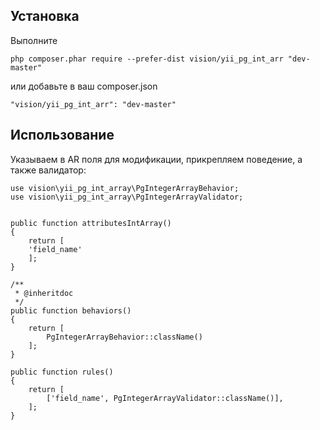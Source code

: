 
Установка
-----------

Выполните

```
php composer.phar require --prefer-dist vision/yii_pg_int_arr "dev-master"
```

или добавьте в ваш composer.json

```
"vision/yii_pg_int_arr": "dev-master"
```

Использование
-----
Указываем в AR поля для модификации, прикрепляем поведение, а также валидатор:


    use vision\yii_pg_int_array\PgIntegerArrayBehavior;
    use vision\yii_pg_int_array\PgIntegerArrayValidator;
    
    
    public function attributesIntArray()
    {
        return [
        'field_name'
        ];
    }

    /**
     * @inheritdoc
     */
    public function behaviors()
    {
        return [
            PgIntegerArrayBehavior::className()
        ];
    }
    
    public function rules()
    {
        return [
            ['field_name', PgIntegerArrayValidator::className()],
        ];
    }